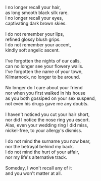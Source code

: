 I no longer recall your hair,<br/>
as long smooth black silk rare.<br/>
I no longer recall your eyes,<br/>
captivating dark brown skies.<br/>
<br/>
I do not remember your lips,<br/>
refined glossy blush grips.<br/>
I do not remember your accent,<br/>
kindly soft angelic ascent.<br/>
<br/>
I've forgotten the nights of our calls,<br/>
can no longer see your flowery walls.<br/>
I've forgotten the name of your town,<br/>
Kilmarnock, no longer to be around.<br/>
<br/>
No longer do I care about your friend<br/>
nor when you first walked in his house<br/>
as you both gossiped on your sex suspend,<br/>
not even his drugs gave me any doubts.<br/>
<br/>
I haven't noticed you cut your hair short,<br/>
nor did I notice the nose ring you escort.<br/>
Alas, even your wedding ring I did miss,<br/>
nickel-free, to your allergy's dismiss.<br/>
<br/>
I do not mind the surname you now bear,<br/>
nor the betrayal behind my back.<br/>
I do not mind the hurt of your affair,<br/>
nor my life's alternative track.<br/>
<br/>
Someday, I won't recall any of it<br/>
and you won't matter at all.<br/>
